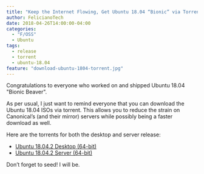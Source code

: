 ```yaml
---
title: "Keep the Internet Flowing, Get Ubuntu 18.04 “Bionic” via Torrent"
author: FelicianoTech
date: 2018-04-26T14:00:00-04:00
categories:
  - "F/OSS"
  - Ubuntu
tags:
  - release
  - torrent
  - ubuntu-18.04
feature: "download-ubuntu-1804-torrent.jpg"
---
```

Congratulations to everyone who worked on and shipped Ubuntu 18.04 "Bionic Beaver".

As per usual, I just want to remind everyone that you can download the Ubuntu 18.04 ISOs via torrent. This allows you to reduce the strain on Canonical’s (and their mirror) servers while possibly being a faster download as well.

Here are the torrents for both the desktop and server release:

- [Ubuntu 18.04.2 Desktop (64-bit)][1] 
- [Ubuntu 18.04.2 Server (64-bit)][2]
  
Don’t forget to seed! I will be.

[1]: http://releases.ubuntu.com/18.04/ubuntu-18.04.2-desktop-amd64.iso.torrent
[2]: http://releases.ubuntu.com/18.04/ubuntu-18.04.2-live-server-amd64.iso.torrent
